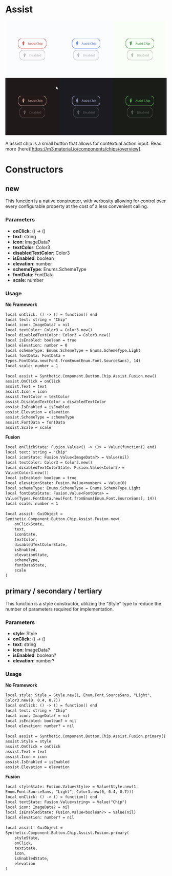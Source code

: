 # Assist

![Preview](preview.gif)

A assist chip is a small button that allows for contextual action input. Read more (here)[https://m3.material.io/components/chips/overview].
# Constructors


## new
This function is a native constructor, with verbosity allowing for control over every configurable property at the cost of a less convenient calling.

### Parameters
- **onClick**: () -> ()
- **text**: string
- **icon**: ImageData?
- **textColor**: Color3
- **disabledTextColor**: Color3
- **isEnabled**: boolean
- **elevation**: number
- **schemeType**: Enums.SchemeType
- **fontData**: FontData
- **scale**: number


### Usage

**No Framework**
```luau
local onClick: () -> () = function() end
local text: string = "Chip"
local icon: ImageData? = nil
local textColor: Color3 = Color3.new()
local disabledTextColor: Color3 = Color3.new()
local isEnabled: boolean = true
local elevation: number = 0
local schemeType: Enums.SchemeType = Enums.SchemeType.Light
local fontData: FontData = Types.FontData.new(Font.fromEnum(Enum.Font.SourceSans), 14)
local scale: number = 1

local assist = Synthetic.Component.Button.Chip.Assist.Fusion.new()
assist.OnClick = onClick
assist.Text = text
assist.Icon = icon
assist.TextColor = textColor
assist.DisabledTextColor = disabledTextColor
assist.IsEnabled = isEnabled
assist.Elevation = elevation
assist.SchemeType = schemeType
assist.FontData = fontData
assist.Scale = scale
```

**Fusion**
```luau
local onClickState: Fusion.Value<() -> ()> = Value(function() end)
local text: string = "Chip"
local iconState: Fusion.Value<ImageData?> = Value(nil)
local textColor: Color3 = Color3.new()
local disabledTextColorState: Fusion.Value<Color3> = Value(Color3.new())
local isEnabled: boolean = true
local elevationState: Fusion.Value<number> = Value(0)
local schemeType: Enums.SchemeType = Enums.SchemeType.Light
local fontDataState: Fusion.Value<FontData> = Value(Types.FontData.new(Font.fromEnum(Enum.Font.SourceSans), 14))
local scale: number = 1

local assist: GuiObject = Synthetic.Component.Button.Chip.Assist.Fusion.new(
	onClickState,
	text,
	iconState,
	textColor,
	disabledTextColorState,
	isEnabled,
	elevationState,
	schemeType,
	fontDataState,
	scale
)
```
## primary / secondary / tertiary
This function is a style constructor, utilizing the "Style" type to reduce the number of parameters required for implementation.

### Parameters
- **style**: Style
- **onClick**: () -> ()
- **text**: string
- **icon**: ImageData?
- **isEnabled**: boolean?
- **elevation**: number?


### Usage

**No Framework**
```luau
local style: Style = Style.new(1, Enum.Font.SourceSans, "Light", Color3.new(0, 0.4, 0.7))
local onClick: () -> () = function() end
local text: string = "Chip"
local icon: ImageData? = nil
local isEnabled: boolean? = nil
local elevation: number? = nil

local assist = Synthetic.Component.Button.Chip.Assist.Fusion.primary()
assist.Style = style
assist.OnClick = onClick
assist.Text = text
assist.Icon = icon
assist.IsEnabled = isEnabled
assist.Elevation = elevation
```

**Fusion**
```luau
local styleState: Fusion.Value<Style> = Value(Style.new(1, Enum.Font.SourceSans, "Light", Color3.new(0, 0.4, 0.7)))
local onClick: () -> () = function() end
local textState: Fusion.Value<string> = Value("Chip")
local icon: ImageData? = nil
local isEnabledState: Fusion.Value<boolean?> = Value(nil)
local elevation: number? = nil

local assist: GuiObject = Synthetic.Component.Button.Chip.Assist.Fusion.primary(
	styleState,
	onClick,
	textState,
	icon,
	isEnabledState,
	elevation
)
```